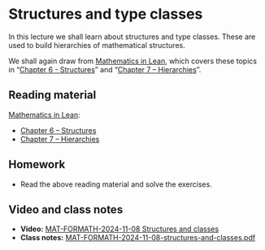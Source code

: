 # Structures and type classes

In this lecture we shall learn about structures and type classes. These are used to build hierarchies of mathematical structures.

We shall again draw from [Mathematics in Lean](https://leanprover-community.github.io/mathematics_in_lean/index.html), which covers these topics in
“[Chapter 6 - Structures](https://leanprover-community.github.io/mathematics_in_lean/C06_Structures.html)” and
“[Chapter 7 – Hierarchies](https://leanprover-community.github.io/mathematics_in_lean/C07_Hierarchies.html)”.

## Reading material

[Mathematics in Lean](https://leanprover-community.github.io/mathematics_in_lean/index.html):

* [Chapter 6 – Structures](https://leanprover-community.github.io/mathematics_in_lean/C06_Structures.html)
* [Chapter 7 – Hierarchies](https://leanprover-community.github.io/mathematics_in_lean/C07_Hierarchies.html)

## Homework

* Read the above reading material and solve the exercises.

## Video and class notes

* **Video:** [MAT-FORMATH-2024-11-08 Structures and classes](https://youtu.be/VAGTjxjmsDs?si=Sb03ojncNguYTYKN)
* **Class notes:** [MAT-FORMATH-2024-11-08-structures-and-classes.pdf](https://www.andrej.com/zapiski/MAT-FORMATH-2024/MAT-FORMATH-2024-11-08-structures-and-classes/MAT-FORMATH-2024-11-08-structures-and-classes.pdf)